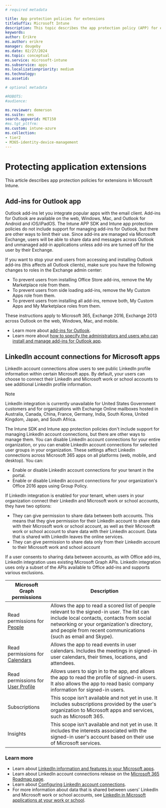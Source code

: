 ```yaml
---
# required metadata

title: App protection policies for extensions
titleSuffix: Microsoft Intune
description: This topic describes the app protection policy (APP) for extensions.
keywords:
author: Erikre
ms.author: erikre
manager: dougeby
ms.date: 02/27/2024
ms.topic: conceptual
ms.service: microsoft-intune
ms.subservice: apps
ms.localizationpriority: medium
ms.technology:
ms.assetid: 

# optional metadata

#ROBOTS:
#audience:

ms.reviewer: demerson
ms.suite: ems
search.appverid: MET150
#ms.tgt_pltfrm:
ms.custom: intune-azure
ms.collection:
- tier2
- M365-identity-device-management
---
```


# Protecting application extensions

This article describes app protection policies for extensions in Microsoft Intune.

## Add-ins for Outlook app

Outlook add-ins let you integrate popular apps with the email client. Add-ins for Outlook are available on the web, Windows, Mac, and Outlook for Android and iOS/iPadOS. The Intune APP SDK and Intune app protection policies do not include support for managing add-ins for Outlook, but there are other ways to limit their use. Since add-ins are managed via Microsoft Exchange, users will be able to share data and messages across Outlook and unmanaged add-in applications unless add-ins are turned off for the user by their Exchange.

If you want to stop your end users from accessing and installing Outlook add-ins (this affects all Outlook clients), make sure you have the following changes to roles in the Exchange admin center:

- To prevent users from installing Office Store add-ins, remove the My Marketplace role from them.
- To prevent users from side loading add-ins, remove the My Custom Apps role from them.
- To prevent users from installing all add-ins, remove both, My Custom Apps and My Marketplace roles from them.

These instructions apply to Microsoft 365, Exchange 2016, Exchange 2013 across Outlook on the web, Windows, Mac, and mobile.

- Learn more about [add-ins for Outlook](/exchange/clients-and-mobile-in-exchange-online/add-ins-for-outlook/add-ins-for-outlook).
- Learn more about [how to specify the administrators and users who can install and manage add-ins for Outlook app](/exchange/clients-and-mobile-in-exchange-online/add-ins-for-outlook/specify-who-can-install-and-manage-add-ins).

## LinkedIn account connections for Microsoft apps

LinkedIn account connections allow users to see public LinkedIn profile information within certain Microsoft apps. By default, your users can choose to connect their LinkedIn and Microsoft work or school accounts to see additional LinkedIn profile information. 

> [!NOTE]
> LinkedIn integration is currently unavailable for United States Government customers and for organizations with Exchange Online mailboxes hosted in Australia, Canada, China, France, Germany, India, South Korea, United Kingdom, Japan, and South Africa.

The Intune SDK and Intune app protection policies don't include support for managing LinkedIn account connections, but there are other ways to manage them. You can disable LinkedIn account connections for your entire organization, or you can enable LinkedIn account connections for selected user groups in your organization. These settings affect LinkedIn connections across Microsoft 365 apps on all platforms (web, mobile, and desktop). You can:

- Enable or disable LinkedIn account connections for your tenant in the portal. 
- Enable or disable LinkedIn account connections for your organization's Office 2016 apps using Group Policy.

If LinkedIn integration is enabled for your tenant, when users in your organization connect their LinkedIn and Microsoft work or school accounts, they have two options: 

- They can give permission to share data between both accounts. This means that they give permission for their LinkedIn account to share data with their Microsoft work or school account, as well as their Microsoft work or school account to share data with their LinkedIn account. Data that is shared with LinkedIn leaves the online services. 
- They can give permission to share data only from their LinkedIn account to their Microsoft work and school account

If a user consents to sharing data between accounts, as with Office add-ins, LinkedIn integration uses existing Microsoft Graph APIs. LinkedIn integration uses only a subset of the APIs available to Office add-ins and supports various exclusions.


|Microsoft Graph permissions  |Description  |
|---------|---------|
|Read permissions for [People](/graph/permissions-reference#people-permissions)     |Allows the app to read a scored list of people relevant to the signed-in user. The list can include local contacts, contacts from social networking or your organization's directory, and people from recent communications (such as email and Skype).         |
|Read permissions for [Calendars](/graph/permissions-reference#calendars-permissions)     |Allows the app to read events in user calendars. Includes the meetings in signed-in user calendars, their times, locations, and attendees.         |
|Read permissions for [User Profile](/graph/permissions-reference#user-permissions)     |Allows users to sign in to the app, and allows the app to read the profile of signed-in users. It also allows the app to read basic company information for signed-in users.         |
|Subscriptions     |This scope isn't available and not yet in use. It includes subscriptions provided by the user's organization to Microsoft apps and services, such as Microsoft 365.         |
|Insights     |This scope isn't available and not yet in use. It includes the interests associated with the signed-in user's account based on their use of Microsoft services.         |

### Learn more

- Learn about [LinkedIn information and features in your Microsoft apps](https://go.microsoft.com/fwlink/?linkid=850740).
- Learn about LinkedIn account connections release on the [Microsoft 365 Roadmap page](https://products.office.com/en-US/business/office-365-roadmap?filters=%26freeformsearch=linkedin#abc). 
- Learn about [Configuring LinkedIn account connections](/azure/active-directory/linkedin-integration).
- For more information about data that is shared between users' LinkedIn and Microsoft work or school accounts, see [LinkedIn in Microsoft applications at your work or school](https://www.linkedin.com/help/linkedin/answer/84077).

